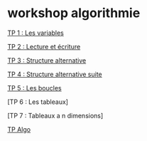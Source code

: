 # workshop algorithmie

[TP 1 : Les variables](tp.variable.md)

[TP 2 : Lecture et écriture](tp-lecture-ecriture.md)

[TP 3 : Structure alternative](tp-structure-alternative.md)

[TP 4 : Structure alternative suite](tp-structure-alternative-2.md)

[TP 5 : Les boucles](tp-boucles.md)

[TP 6 : Les tableaux]

[TP 7 : Tableaux a n dimensions]

[TP Algo](tp-algo.md)

